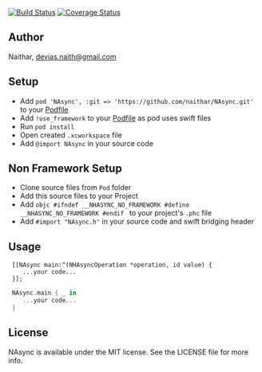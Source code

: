[![Build Status](https://travis-ci.org/Naithar/NAsync.svg?branch=master)](https://travis-ci.org/Naithar/NAsync)
[![Coverage Status](https://coveralls.io/repos/Naithar/NAsync/badge.svg?branch=master)](https://coveralls.io/r/Naithar/NAsync?branch=master)

## Author

Naithar, devias.naith@gmail.com

## Setup
 * Add ```pod 'NAsync', :git => 'https://github.com/naithar/NAsync.git'``` to your [Podfile](http://cocoapods.org/)
 * Add ```!use_framework``` to your [Podfile](http://cocoapods.org/) as pod uses swift files
 * Run ```pod install```
 * Open created ```.xcworkspace``` file
 * Add ```@import NAsync``` in your source code
 
## Non Framework Setup
 * Clone  source files from ```Pod``` folder
 * Add this source files to your Project
 * Add ```objc #ifndef __NHASYNC_NO_FRAMEWORK #define __NHASYNC_NO_FRAMEWORK #endif ``` to your project's ```.phc``` file
 * Add ```#import "NAsync.h"``` in your source code and swift bridging header

 
## Usage
```objc
 [[NAsync main:^(NHAsyncOperation *operation, id value) {
    ...your code...
 }];
```
 
```swift
 NAsync.main { _ in
    ...your code...
 }
```
 
 
## License

NAsync is available under the MIT license. See the LICENSE file for more info.
